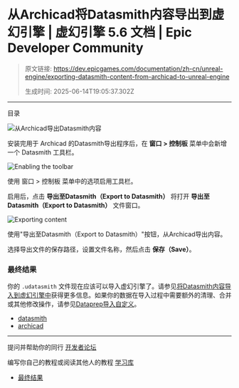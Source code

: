 # 从Archicad将Datasmith内容导出到虚幻引擎 | 虚幻引擎 5.6 文档 | Epic Developer Community

> 原文链接: https://dev.epicgames.com/documentation/zh-cn/unreal-engine/exporting-datasmith-content-from-archicad-to-unreal-engine
> 
> 生成时间: 2025-06-14T19:05:37.302Z

---

目录

![从Archicad导出Datasmith内容](https://dev.epicgames.com/community/api/documentation/image/77bfb8d4-50ff-4752-9553-d5cbfc46c6bd?resizing_type=fill&width=1920&height=335)

安装完用于 Archicad 的Datasmith导出程序后，在 **窗口 > 控制板** 菜单中会新增一个 Datasmith 工具栏。

![Enabling the toolbar](https://d1iv7db44yhgxn.cloudfront.net/documentation/images/17a6cb50-ed5f-4784-b049-b3f54fe8882c/image_18.png)

使用 窗口 > 控制板 菜单中的选项启用工具栏。

启用后，点击 **导出至Datasmith（Export to Datasmith）** 将打开 **导出至Datasmith（Export to Datasmith）** 文件窗口。

![Exporting content](https://d1iv7db44yhgxn.cloudfront.net/documentation/images/ccaf98e5-ebae-468c-82f6-6c9c394632d9/image_19.png)

使用"导出至Datasmith（Export to Datasmith）"按钮，从Archicad导出内容。

选择导出文件的保存路径，设置文件名称，然后点击 **保存（Save）**。

### 最终结果

你的 `.udatasmith` 文件现在应该可以导入虚幻引擎了。请参见[将Datasmith内容导入到虚幻引擎中](/documentation/zh-cn/unreal-engine/importing-datasmith-content-into-unreal-engine)获得更多信息。如果你的数据在导入过程中需要额外的清理、合并或其他修改操作，请参见[Dataprep导入自定义](/documentation/zh-cn/unreal-engine/dataprep-import-customization-in-unreal-engine)。

-   [datasmith](https://dev.epicgames.com/community/search?query=datasmith)
-   [archicad](https://dev.epicgames.com/community/search?query=archicad)

* * *

提问并帮助你的同行 [开发者论坛](https://forums.unrealengine.com/categories?tag=unreal-engine)

编写你自己的教程或阅读其他人的教程 [学习库](https://dev.epicgames.com/community/unreal-engine/learning)

-   [最终结果](/documentation/zh-cn/unreal-engine/exporting-datasmith-content-from-archicad-to-unreal-engine#%E6%9C%80%E7%BB%88%E7%BB%93%E6%9E%9C)